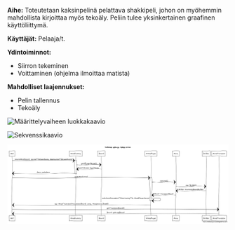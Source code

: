 **Aihe:** Toteutetaan kaksinpelinä pelattava shakkipeli, johon on myöhemmin mahdollista kirjoittaa myös tekoäly. Peliin tulee yksinkertainen graafinen käyttöliittymä.

**Käyttäjät:** Pelaaja/t.

**Ydintoiminnot:**
* Siirron tekeminen
* Voittaminen (ohjelma ilmoittaa matista)

**Mahdolliset laajennukset:**
* Pelin tallennus
* Tekoäly

![Määrittelyvaiheen luokkakaavio](https://github.com/tiikkala/shakki/blob/master/dokumentointi/shakki-UML.png)

![Sekvenssikaavio](https://github.com/tiikkala/shakki/blob/master/dokumentointi/ohjelmanKäynnistysAloituspelialaudanLuonti.png)

![Sekvenssikaavio](https://github.com/tiikkala/shakki/blob/master/dokumentointi/valkoinenPelaajaTekeeSiirron.png)
